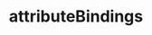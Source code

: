 ---
title: attributeBindings
template: topic.jade
tags: [ attribute ]
description: array of View's property names used to calculate View's DOM element's attributes
value: "[ 'dataSize', 'href' ]"
---